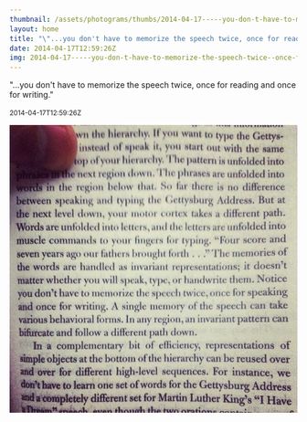 ```yaml
---
thumbnail: /assets/photograms/thumbs/2014-04-17-----you-don-t-have-to-memorize-the-speech-twice--once-for-reading-and-once-for-writing--.jpg
layout: home
title: "\"...you don't have to memorize the speech twice, once for reading and once for writing.\""
date: 2014-04-17T12:59:26Z
img: 2014-04-17-----you-don-t-have-to-memorize-the-speech-twice--once-for-reading-and-once-for-writing--.jpg
---
```


"...you don't have to memorize the speech twice, once for reading and once for writing."

<small>2014-04-17T12:59:26Z</small>

!["...you don't have to memorize the speech twice, once for reading and once for writing."](/assets/photograms/original/2014-04-17-----you-don-t-have-to-memorize-the-speech-twice--once-for-reading-and-once-for-writing--.jpg)
